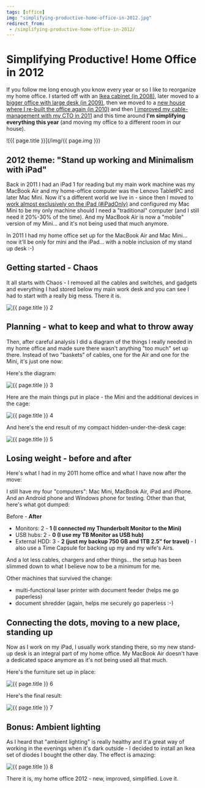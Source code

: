 ```yaml
---
tags: [office]
img: "simplifying-productive-home-office-in-2012.jpg"
redirect_from:
 - /simplifying-productive-home-office-in-2012/
---
```


# Simplifying Productive! Home Office in 2012


If you follow me long enough you know every year or so I like to reorganize my home office. I started off with an [Ikea cabinet (in 2008)](/declutter-your-desk-why-i-love-my-clutter-fre), later moved to a [bigger office with large desk (in 2009)](/christmas-cleaning-clutter-free-productive-ho), then we moved to a [new house where I re-built the office again (in 2010)](/zen-in-my-new-2010-clutter-free-home-office) and then [I improved my cable-management with my CTO in 2011](/cable-management-in-my-home-office) and this time around **I'm simplifying everything this year** (and moving my office to a different room in our house).

<!--More-->

![{{ page.title }}](/img/{{ page.img }})

## 2012 theme: "Stand up working and Minimalism with iPad"

Back in 2011 I had an iPad 1 for reading but my main work machine was my MacBook Air and my home-office computer was the Lenovo TabletPC and later Mac Mini. Now it's a different world we live in - since then I moved to [work almost exclusively on the iPad (#iPadOnly)](/ipadonly) and configured my Mac Mini to be my only machine should I need a "traditional" computer (and I still need it 20%-30% of the time). And my MacBook Air is now a "mobile" version of my Mini... and it's not being used that much anymore.

In 2011 I had my home office set up for the MacBook Air and Mac Mini... now it'll be only for mini and the iPad... with a noble inclusion of my stand up desk :-)

## Getting started - Chaos

It all starts with Chaos - I removed all the cables and switches, and gadgets and everything I had stored below my main work desk and you can see I had to start with a really big mess. There it is.

![{{ page.title }} 2](/img/simplifying-productive-home-office-in-2012-2.jpg)

## Planning - what to keep and what to throw away

Then, after careful analysis I did a diagram of the things I really needed in my home office and made sure there wasn't anything "too much" set up there. Instead of two "baskets" of cables, one for the Air and one for the Mini, it's just one now:

Here's the diagram:

![{{ page.title }} 3](/img/simplifying-productive-home-office-in-2012-3.jpg)

Here are the main things put in place - the Mini and the additional devices in the cage:

![{{ page.title }} 4](/img/simplifying-productive-home-office-in-2012-4.jpg)

And here's the end result of my compact hidden-under-the-desk cage:

![{{ page.title }} 5](/img/simplifying-productive-home-office-in-2012-5.jpg)

## Losing weight - before and after

Here's what I had in my 2011 home office and what I have now after the move:

I still have my four "computers": Mac Mini, MacBook Air, iPad and iPhone. And an Android phone and Windows phone for testing. Other than that, here's what got dumped:

Before - **After**

  * Monitors: 2 - **1 (I connected my Thunderbolt Monitor to the Mini)**
  * USB hubs: 2 - **0 (I use my TB Monitor as USB hub)**
  * External HDD: 3 - **2 (just my backup 750 GB and 1TB 2.5" for travel)** \- I also use a Time Capsule for backing up my and my wife's Airs.

And a lot less cables, chargers and other things... the setup has been slimmed down to what I believe now to be a minimum for me.

Other machines that survived the change:

  * multi-functional laser printer with document feeder (helps me go paperless)
  * document shredder (again, helps me securely go paperless :-)

## Connecting the dots, moving to a new place, standing up

Now as I work on my iPad, I usually work standing there, so my new stand-up desk is an integral part of my home office. My MacBook Air doesn't have a dedicated space anymore as it's not being used all that much.

Here's the furniture set up in place:

![{{ page.title }} 6](/img/simplifying-productive-home-office-in-2012-6.jpg)


Here's the final result:

![{{ page.title }} 7](/img/simplifying-productive-home-office-in-2012-7.jpg)

## Bonus: Ambient lighting

As I heard that "ambient lighting" is really healthy and it'a great way of working in the evenings when it's dark outside - I decided to install an Ikea set of diodes I bought the other day. The effect is amazing:

![{{ page.title }} 8](/img/simplifying-productive-home-office-in-2012-8.jpg)

There it is, my home office 2012 - new, improved, simplified. Love it.


[n]: https://michael.gratis/nozbe